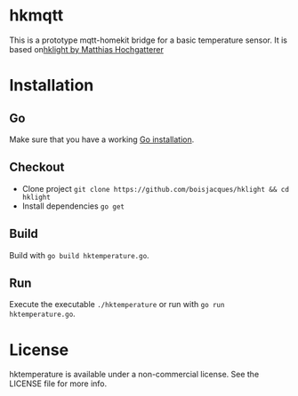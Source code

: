 # hkmqtt

This is a prototype mqtt-homekit bridge for a basic temperature sensor. It is based on[hklight by Matthias Hochgatterer](https://github.com/brutella)
# Installation

## Go

Make sure that you have a working [Go installation](http://golang.org/doc/install).

## Checkout

- Clone project `git clone https://github.com/boisjacques/hklight && cd hklight`
- Install dependencies `go get`

## Build

Build with `go build hktemperature.go`.

## Run

Execute the executable `./hktemperature` or run with `go run hktemperature.go`.

# License

hktemperature is available under a non-commercial license. See the LICENSE file for more info.
